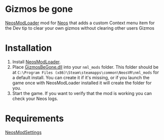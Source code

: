 # Gizmos be gone
[NeosModLoader](https://github.com/zkxs/NeosModLoader) mod for [Neos](https://neos.com/) that adds a custom Context menu item for the Dev tip to clear your own gizmos without clearing other users Gizmos
 
# Installation
1. Install [NeosModLoader](https://github.com/zkxs/NeosModLoader).
1. Place [GizmosBeGone.dll](https://github.com/LeCloutPanda/Gizmos-Be-Gone/releases/download/v1.0.0/GizmosBeGone.dll) into your `nml_mods` folder. This folder should be at `C:\Program Files (x86)\Steam\steamapps\common\NeosVR\nml_mods` for a default install. You can create it if it's missing, or if you launch the game once with NeosModLoader installed it will create the folder for you.
1. Start the game. If you want to verify that the mod is working you can check your Neos logs.

# Requirements 
[NeosModSettings](https://github.com/badhaloninja/NeosModSettings)
